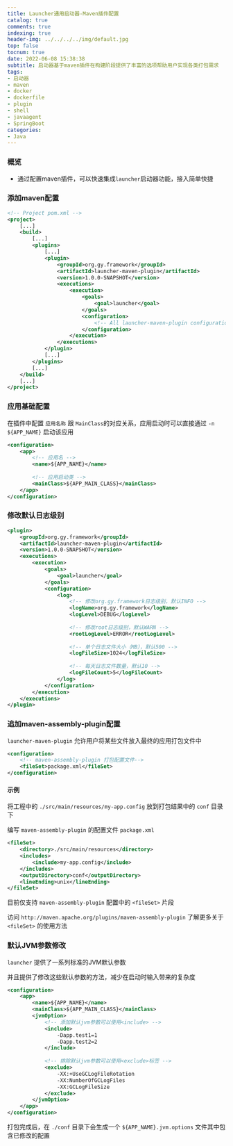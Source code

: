 ```yaml
---
title: Launcher通用启动器-Maven插件配置
catalog: true
comments: true
indexing: true
header-img: ../../../../img/default.jpg
top: false
tocnum: true
date: 2022-06-08 15:38:38
subtitle: 启动器基于maven插件在构建阶段提供了丰富的选项帮助用户实现各类打包需求
tags:
- 启动器
- maven
- docker
- dockerfile
- plugin
- shell
- javaagent
- SpringBoot
categories:
- Java
---
```


### 概览
- 通过配置maven插件，可以快速集成`launcher`启动器功能，接入简单快捷

### 添加maven配置
````xml
<!-- Project pom.xml -->
<project>
    [...]
    <build>
        [...]
        <plugins>
            [...]
            <plugin>
                <groupId>org.gy.framework</groupId>
                <artifactId>launcher-maven-plugin</artifactId>
                <version>1.0.0-SNAPSHOT</version>
                <executions>
                    <execution>
                        <goals>
                            <goal>launcher</goal>
                        </goals>
                        <configuration>
                            <!-- All launcher-maven-plugin configurations -->
                        </configuration>
                    </execution>
                </executions>
            </plugin>
            [...]
        </plugins>
        [...]
    </build>
    [...]
</project>
````

### 应用基础配置

在插件中配置 `应用名称` 跟 `MainClass`的对应关系，应用启动时可以直接通过 `-n ${APP_NAME}` 启动该应用

````xml
<configuration>
    <app>
        <!-- 应用名 -->
        <name>${APP_NAME}</name>
        
        <!-- 应用启动类 -->
        <mainClass>${APP_MAIN_CLASS}</mainClass>
    </app>
</configuration>
````

### 修改默认日志级别

````xml
<plugin>
    <groupId>org.gy.framework</groupId>
    <artifactId>launcher-maven-plugin</artifactId>
    <version>1.0.0-SNAPSHOT</version>
    <executions>
        <execution>
            <goals>
                <goal>launcher</goal>
            </goals>
            <configuration>
                <log>
                    <!-- 修改org.gy.framework日志级别，默认INFO -->
                    <logName>org.gy.framework</logName>
                    <logLevel>DEBUG</logLevel>
                    
                    <!-- 修改root日志级别，默认WARN -->
                    <rootLogLevel>ERROR</rootLogLevel>
                    
                    <!-- 单个日志文件大小（MB），默认500 -->
                    <logFileSize>1024</logFileSize>
                    
                    <!-- 每天日志文件数量，默认10 -->
                    <logFileCount>5</logFileCount>
                </log>
            </configuration>
        </execution>
    </executions>
</plugin>
````

### 追加maven-assembly-plugin配置

`launcher-maven-plugin` 允许用户将某些文件放入最终的应用打包文件中

```xml
<configuration>
    <!-- maven-assembly-plugin 打包配置文件-->
    <fileSet>package.xml</fileSet>
</configuration>
```

#### 示例

将工程中的 `./src/main/resources/my-app.config` 放到打包结果中的 `conf` 目录下

编写 `maven-assembly-plugin` 的配置文件 `package.xml`

````xml
<fileSet>
    <directory>./src/main/resources</directory>
    <includes>
        <include>my-app.config</include>
    </includes>
    <outputDirectory>conf</outputDirectory>
    <lineEnding>unix</lineEnding>
</fileSet>
````

目前仅支持 `maven-assembly-plugin` 配置中的 `<fileSet>` 片段

访问 `http://maven.apache.org/plugins/maven-assembly-plugin` 了解更多关于 `<fileSet>` 的使用方法


### 默认JVM参数修改

`launcher` 提供了一系列标准的JVM默认参数

并且提供了修改这些默认参数的方法，减少在启动时输入带来的复杂度

```xml
<configuration>
    <app>
        <name>${APP_NAME}</name>
        <mainClass>${APP_MAIN_CLASS}</mainClass>
        <jvmOption>
            <!-- 添加默认jvm参数可以使用<include> -->
            <include>
                -Dapp.test1=1
                -Dapp.test2=2
            </include>
            
            <!-- 排除默认jvm参数可以使用<exclude>标签 -->
            <exclude>
                -XX:+UseGCLogFileRotation
                -XX:NumberOfGCLogFiles
                -XX:GCLogFileSize
            </exclude>
        </jvmOption>
    </app>
</configuration>
```

打包完成后，在 `./conf` 目录下会生成一个 `${APP_NAME}.jvm.options` 文件其中包含已修改的配置
